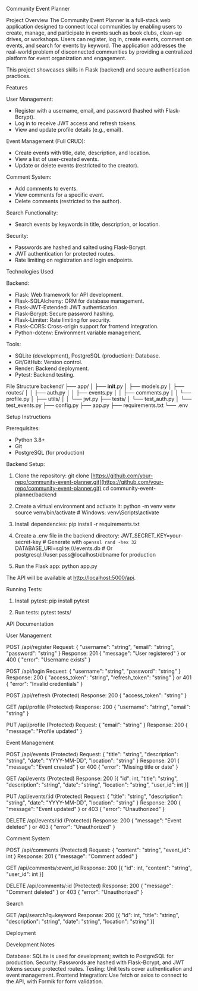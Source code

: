 Community Event Planner

Project Overview
The Community Event Planner is a full-stack web application designed to connect local communities by enabling users to create, manage, and participate in events such as book clubs, clean-up drives, or workshops. Users can register, log in, create events, comment on events, and search for events by keyword. The application addresses the real-world problem of disconnected communities by providing a centralized platform for event organization and engagement.

This project showcases skills in Flask (backend) and secure authentication practices.

Features

User Management:

* Register with a username, email, and password (hashed with Flask-Bcrypt).
* Log in to receive JWT access and refresh tokens.
* View and update profile details (e.g., email).

Event Management (Full CRUD):

* Create events with title, date, description, and location.
* View a list of user-created events.
* Update or delete events (restricted to the creator).

Comment System:

* Add comments to events.
* View comments for a specific event.
* Delete comments (restricted to the author).

Search Functionality:

* Search events by keywords in title, description, or location.

Security:

* Passwords are hashed and salted using Flask-Bcrypt.
* JWT authentication for protected routes.
* Rate limiting on registration and login endpoints.

Technologies Used

Backend:

* Flask: Web framework for API development.
* Flask-SQLAlchemy: ORM for database management.
* Flask-JWT-Extended: JWT authentication.
* Flask-Bcrypt: Secure password hashing.
* Flask-Limiter: Rate limiting for security.
* Flask-CORS: Cross-origin support for frontend integration.
* Python-dotenv: Environment variable management.

Tools:

* SQLite (development), PostgreSQL (production): Database.
* Git/GitHub: Version control.
* Render: Backend deployment.
* Pytest: Backend testing.

File Structure
backend/
├── app/
│   ├── **init**.py
│   ├── models.py
│   ├── routes/
│   │   ├── auth.py
│   │   ├── events.py
│   │   ├── comments.py
│   │   └── profile.py
│   ├── utils/
│   │   └── jwt.py
├── tests/
│   └── test\_auth.py
│   └── test\_events.py
├── config.py
├── app.py
├── requirements.txt
└── .env

Setup Instructions

Prerequisites:

* Python 3.8+
* Git
* PostgreSQL (for production)

Backend Setup:

1. Clone the repository:
   git clone [https://github.com/your-repo/community-event-planner.git](https://github.com/your-repo/community-event-planner.git)
   cd community-event-planner/backend

2. Create a virtual environment and activate it:
   python -m venv venv
   source venv/bin/activate  # Windows: venv\Scripts\activate

3. Install dependencies:
   pip install -r requirements.txt

4. Create a .env file in the backend directory:
   JWT\_SECRET\_KEY=your-secret-key  # Generate with `openssl rand -hex 32`
   DATABASE\_URI=sqlite:///events.db  # Or postgresql://user\:pass\@localhost/dbname for production

5. Run the Flask app:
   python app.py

The API will be available at [http://localhost:5000/api](http://localhost:5000/api).

Running Tests:

1. Install pytest:
   pip install pytest

2. Run tests:
   pytest tests/

API Documentation

User Management

POST /api/register
Request: { "username": "string", "email": "string", "password": "string" }
Response: 201 { "message": "User registered" } or 400 { "error": "Username exists" }

POST /api/login
Request: { "username": "string", "password": "string" }
Response: 200 { "access\_token": "string", "refresh\_token": "string" } or 401 { "error": "Invalid credentials" }

POST /api/refresh (Protected)
Response: 200 { "access\_token": "string" }

GET /api/profile (Protected)
Response: 200 { "username": "string", "email": "string" }

PUT /api/profile (Protected)
Request: { "email": "string" }
Response: 200 { "message": "Profile updated" }

Event Management

POST /api/events (Protected)
Request: { "title": "string", "description": "string", "date": "YYYY-MM-DD", "location": "string" }
Response: 201 { "message": "Event created" } or 400 { "error": "Missing title or date" }

GET /api/events (Protected)
Response: 200 \[{ "id": int, "title": "string", "description": "string", "date": "string", "location": "string", "user\_id": int }]

PUT /api/events/\:id (Protected)
Request: { "title": "string", "description": "string", "date": "YYYY-MM-DD", "location": "string" }
Response: 200 { "message": "Event updated" } or 403 { "error": "Unauthorized" }

DELETE /api/events/\:id (Protected)
Response: 200 { "message": "Event deleted" } or 403 { "error": "Unauthorized" }

Comment System

POST /api/comments (Protected)
Request: { "content": "string", "event\_id": int }
Response: 201 { "message": "Comment added" }

GET /api/comments/\:event\_id
Response: 200 \[{ "id": int, "content": "string", "user\_id": int }]

DELETE /api/comments/\:id (Protected)
Response: 200 { "message": "Comment deleted" } or 403 { "error": "Unauthorized" }

Search

GET /api/search?q=keyword
Response: 200 \[{ "id": int, "title": "string", "description": "string", "date": "string", "location": "string" }]

Deployment



Development Notes

Database: SQLite is used for development; switch to PostgreSQL for production.
Security: Passwords are hashed with Flask-Bcrypt, and JWT tokens secure protected routes.
Testing: Unit tests cover authentication and event management.
Frontend Integration: Use fetch or axios to connect to the API, with Formik for form validation.
